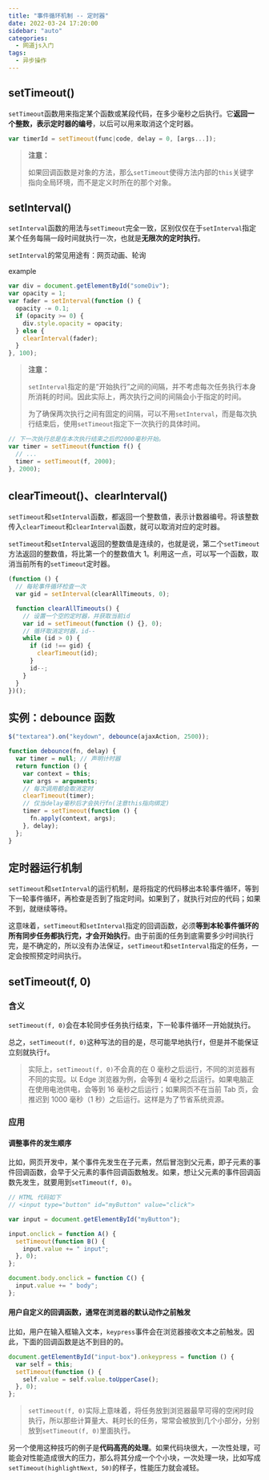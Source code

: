 ```yaml
---
title: "事件循环机制 -- 定时器"
date: 2022-03-24 17:20:00
sidebar: "auto"
categories:
  - 网道js入门
tags:
  - 异步操作
---
```


## setTimeout()

`setTimeout`函数用来指定某个函数或某段代码，在多少毫秒之后执行。它**返回一个整数，表示定时器的编号**，以后可以用来取消这个定时器。

```js
var timerId = setTimeout(func|code, delay = 0, [args...]);
```

> **注意：**
>
> 如果回调函数是对象的方法，那么`setTimeout`使得方法内部的`this`关键字指向全局环境，而不是定义时所在的那个对象。

## setInterval()

`setInterval`函数的用法与`setTimeout`完全一致，区别仅仅在于`setInterval`指定某个任务每隔一段时间就执行一次，也就是**无限次的定时执行**。

`setInterval`的常见用途有：网页动画、轮询

example

```js
var div = document.getElementById("someDiv");
var opacity = 1;
var fader = setInterval(function () {
  opacity -= 0.1;
  if (opacity >= 0) {
    div.style.opacity = opacity;
  } else {
    clearInterval(fader);
  }
}, 100);
```

> **注意：**
>
> `setInterval`指定的是“开始执行”之间的间隔，并不考虑每次任务执行本身所消耗的时间。因此实际上，两次执行之间的间隔会小于指定的时间。
>
> 为了确保两次执行之间有固定的间隔，可以不用`setInterval`，而是每次执行结束后，使用`setTimeout`指定下一次执行的具体时间。

```js
// 下一次执行总是在本次执行结束之后的2000毫秒开始。
var timer = setTimeout(function f() {
  // ...
  timer = setTimeout(f, 2000);
}, 2000);
```

## clearTimeout()、clearInterval()

`setTimeout`和`setInterval`函数，都返回一个整数值，表示计数器编号。将该整数传入`clearTimeout`和`clearInterval`函数，就可以取消对应的定时器。

`setTimeout`和`setInterval`返回的整数值是连续的，也就是说，第二个`setTimeout`方法返回的整数值，将比第一个的整数值大 1。利用这一点，可以写一个函数，取消当前所有的`setTimeout`定时器。

```js
(function () {
  // 每轮事件循环检查一次
  var gid = setInterval(clearAllTimeouts, 0);

  function clearAllTimeouts() {
    // 设置一个空的定时器，并获取当前id
    var id = setTimeout(function () {}, 0);
    // 循环取消定时器，id--
    while (id > 0) {
      if (id !== gid) {
        clearTimeout(id);
      }
      id--;
    }
  }
})();
```

## 实例：debounce 函数

```js
$("textarea").on("keydown", debounce(ajaxAction, 2500));

function debounce(fn, delay) {
  var timer = null; // 声明计时器
  return function () {
    var context = this;
    var args = arguments;
    // 每次调用都会取消定时
    clearTimeout(timer);
    // 仅当delay毫秒后才会执行fn(注意this指向绑定)
    timer = setTimeout(function () {
      fn.apply(context, args);
    }, delay);
  };
}
```

## 定时器运行机制

`setTimeout`和`setInterval`的运行机制，是将指定的代码移出本轮事件循环，等到下一轮事件循环，再检查是否到了指定时间。如果到了，就执行对应的代码；如果不到，就继续等待。

这意味着，`setTimeout`和`setInterval`指定的回调函数，必须**等到本轮事件循环的所有同步任务都执行完，才会开始执行**。由于前面的任务到底需要多少时间执行完，是不确定的，所以没有办法保证，`setTimeout`和`setInterval`指定的任务，一定会按照预定时间执行。

## setTimeout(f, 0)

### 含义

`setTimeout(f, 0)`会在本轮同步任务执行结束，下一轮事件循环一开始就执行。

总之，`setTimeout(f, 0)`这种写法的目的是，尽可能早地执行`f`，但是并不能保证立刻就执行`f`。

> 实际上，`setTimeout(f, 0)`不会真的在 0 毫秒之后运行，不同的浏览器有不同的实现。以 Edge 浏览器为例，会等到 4 毫秒之后运行。如果电脑正在使用电池供电，会等到 16 毫秒之后运行；如果网页不在当前 Tab 页，会推迟到 1000 毫秒（1 秒）之后运行。这样是为了节省系统资源。

### 应用

#### 调整事件的发生顺序

比如，网页开发中，某个事件先发生在子元素，然后冒泡到父元素，即子元素的事件回调函数，会早于父元素的事件回调函数触发。如果，想让父元素的事件回调函数先发生，就要用到`setTimeout(f, 0)`。

```js
// HTML 代码如下
// <input type="button" id="myButton" value="click">

var input = document.getElementById("myButton");

input.onclick = function A() {
  setTimeout(function B() {
    input.value += " input";
  }, 0);
};

document.body.onclick = function C() {
  input.value += " body";
};
```

#### 用户自定义的回调函数，通常在浏览器的默认动作之前触发

比如，用户在输入框输入文本，`keypress`事件会在浏览器接收文本之前触发。因此，下面的回调函数是达不到目的的。

```js
document.getElementById("input-box").onkeypress = function () {
  var self = this;
  setTimeout(function () {
    self.value = self.value.toUpperCase();
  }, 0);
};
```

> `setTimeout(f, 0)`实际上意味着，将任务放到浏览器最早可得的空闲时段执行，所以那些计算量大、耗时长的任务，常常会被放到几个小部分，分别放到`setTimeout(f, 0)`里面执行。

另一个使用这种技巧的例子是**代码高亮的处理**。如果代码块很大，一次性处理，可能会对性能造成很大的压力，那么将其分成一个个小块，一次处理一块，比如写成`setTimeout(highlightNext, 50)`的样子，性能压力就会减轻。
